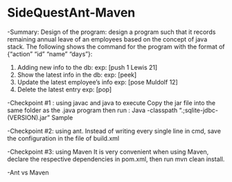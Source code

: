 # SideQuestAnt-Maven

-Summary:
Design of the program: design a program such that it records remaining annual leave of an employees based on the concept of java stack. The following shows the command for the program with the format of {“action” “id” “name” “days”}:
1.	Adding new info to the db:  		exp: [push 1 Lewis 21]
2.	Show the latest info in the db: 		exp: [peek]
3.	Update the latest employee’s info 	exp: [pose Muldolf 12]
4.	Delete the latest entry			exp: [pop]

-Checkpoint #1 : using javac and java to execute
	Copy the jar file into the same folder as the .java program then run :
	Java -classpath “.;sqlite-jdbc-(VERSION).jar” Sample

-Checkpoint #2: using ant. 
Instead of writing every single line in cmd, save the configuration in the file of build.xml

-Checkpoint #3: using Maven
It is very convenient when using Maven, declare the respective dependencies in pom.xml, then run mvn clean install. 

-Ant vs Maven


